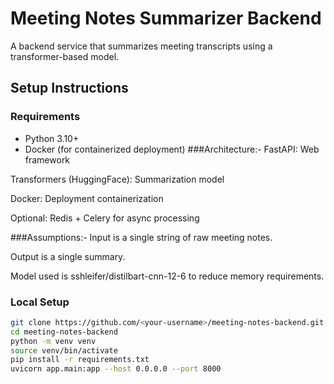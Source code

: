 # Meeting Notes Summarizer Backend

A backend service that summarizes meeting transcripts using a transformer-based model.

## Setup Instructions

### Requirements

- Python 3.10+
- Docker (for containerized deployment)
###Architecture:-
FastAPI: Web framework

Transformers (HuggingFace): Summarization model

Docker: Deployment containerization

Optional: Redis + Celery for async processing

###Assumptions:-
Input is a single string of raw meeting notes.

Output is a single summary.

Model used is sshleifer/distilbart-cnn-12-6 to reduce memory requirements.


### Local Setup

```bash
git clone https://github.com/<your-username>/meeting-notes-backend.git
cd meeting-notes-backend
python -m venv venv
source venv/bin/activate
pip install -r requirements.txt
uvicorn app.main:app --host 0.0.0.0 --port 8000



